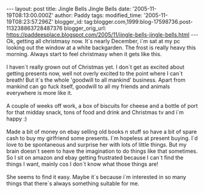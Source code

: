 \-\-- layout: post title: Jingle Bells Jingle Bells date:
\'2005-11-19T08:13:00.000Z\' author: Paddy tags: modified\_time:
\'2005-11-19T08:23:57.296Z\' blogger\_id:
tag:blogger.com,1999:blog-17598736.post-113238863728487376
blogger\_orig\_url:
https://paddeesplace.blogspot.com/2005/11/jingle-bells-jingle-bells.html
\-\-- Ok, getting all christmasy now. It\`s nearly December, i\`m sat at
my pc looking out the window at a white backgarden. The frost is really
heavy this morning. Always start to feel christmasy when it gets like
this.\
\
I haven\`t really grown out of Christmas yet. I don\`t get as excited
about getting presents now, well not overly excited to the point where I
can\`t breath! But it\`s the whole \'goodwill to all mankind\' business.
Apart from mankind can go fuck itself, goodwill to all my friends and
animals everywhere is more like it.\
\
A couple of weeks off work, a box of biscuits for cheese and a bottle of
port for that midday snack, tons of food and drink and Christmas tv and
i\`m happy :)\
\
Made a bit of money on ebay selling old books n stuff so have a bit of
spare cash to buy my girlfriend some presents. I\`m hopeless at present
buying. I\`d love to be spontaneous and surprise her with lots of little
things. But my brain doesn\`t seem to have the imagination to do things
like that sometimes. So I sit on amazon and ebay getting frustrated
because I can\`t find the things I want, mainly cos I don\`t know what
those things are!\
\
She seems to find it easy. Maybe it\`s because i\`m interested in so
many things that there\`s always something suitable for me.
